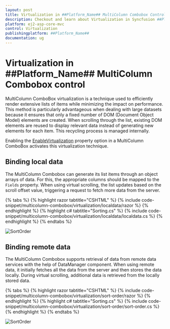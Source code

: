 ```yaml
---
layout: post
title: Virtualization in ##Platform_Name## MultiColumn Combobox Control | Syncfusion
description: Checkout and learn about Virtualization in Syncfusion ##Platform_Name## MultiColumn Combobox control of Syncfusion Essential JS 2 and more.
platform: ej2-asp-core-mvc
control: Virtualization
publishingplatform: ##Platform_Name##
documentation: ug
---
```


# Virtualization in ##Platform_Name## MultiColumn Combobox control

MultiColumn ComboBox virtualization is a technique used to efficiently render extensive lists of items while minimizing the impact on performance. This method is particularly advantageous when dealing with large datasets because it ensures that only a fixed number of DOM (Document Object Model) elements are created. When scrolling through the list, existing DOM elements are reused to display relevant data instead of generating new elements for each item. This recycling process is managed internally.

Enabling the [EnableVirtualization](https://help.syncfusion.com/cr/aspnetmvc-js2/Syncfusion.EJ2.MultiColumnComboBox.MultiColumnComboBox.html#Syncfusion_EJ2_MultiColumnComboBox_MultiColumnComboBox_EnableVirtualization) property option in a MultiColumn ComboBox activates this virtualization technique.

## Binding local data

The MultiColumn Combobox can generate its list items through an object arrays of data. For this, the appropriate columns should be mapped to the `Fields` property. When using virtual scrolling, the list updates based on the scroll offset value, triggering a request to fetch more data from the server.

{% tabs %}
{% highlight razor tabtitle="CSHTML" %}
{% include code-snippet/multicolumn-combobox/virtualization/localdata/razor %}
{% endhighlight %}
{% highlight c# tabtitle="Sorting.cs" %}
{% include code-snippet/multicolumn-combobox/virtualization/localdata/localdata.cs %}
{% endhighlight %}
{% endtabs %}

![SortOrder](images/sortorder.png)

## Binding remote data

The MultiColumn Combobox supports retrieval of data from remote data services with the help of DataManager component. When using remote data, it initially fetches all the data from the server and then stores the data locally. During virtual scrolling, additional data is retrieved from the locally stored data.

{% tabs %}
{% highlight razor tabtitle="CSHTML" %}
{% include code-snippet/multicolumn-combobox/virtualization/sort-order/razor %}
{% endhighlight %}
{% highlight c# tabtitle="Sorting.cs" %}
{% include code-snippet/multicolumn-combobox/virtualization/sort-order/sort-order.cs %}
{% endhighlight %}
{% endtabs %}

![SortOrder](images/sortorder.png)